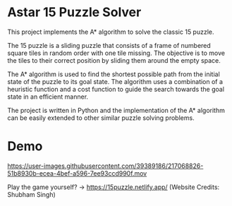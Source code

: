 # Astar 15 Puzzle Solver

This project implements the A* algorithm to solve the classic 15 puzzle.

The 15 puzzle is a sliding puzzle that consists of a frame of numbered square tiles in random order with one tile missing. The objective is to move the tiles to their correct position by sliding them around the empty space.

The A* algorithm is used to find the shortest possible path from the initial state of the puzzle to its goal state. The algorithm uses a combination of a heuristic function and a cost function to guide the search towards the goal state in an efficient manner.

The project is written in Python and the implementation of the A* algorithm can be easily extended to other similar puzzle solving problems.

# Demo
https://user-images.githubusercontent.com/39389186/217068826-51b8930b-ecea-4bef-a596-7ee93ccd990f.mov

Play the game yourself? -> https://15puzzle.netlify.app/
(Website Credits: Shubham Singh)
